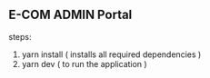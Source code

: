 ## E-COM ADMIN Portal 

steps: 
1. yarn install ( installs all required dependencies )
2. yarn dev ( to run the application )
